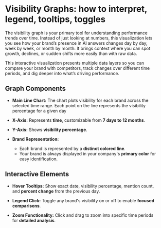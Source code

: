 # Visibility Graphs: how to interpret, legend, tooltips, toggles

The visibility graph is your primary tool for understanding performance trends over time.
Instead of just looking at numbers, this visualization lets you see how your brand’s presence in AI answers changes day by day, week by week, or month by month. It brings context where you can spot growth, declines, or sudden shifts more easily than with raw data.

This interactive visualization presents multiple data layers so you can compare your brand with competitors, track changes over different time periods, and dig deeper into what’s driving performance.

## Graph Components

- **Main Line Chart:**
The chart plots visibility for each brand across the selected time range. Each point on the line represents the visibility percentage for a given day

- **X-Axis:**
Represents **time**, customizable from **7 days to 12 months**.

- **Y-Axis:**
Shows **visibility percentage**.

- **Brand Representation:**
  - Each brand is represented by a **distinct colored line**.
  - Your brand is always displayed in your company's **primary color** for easy identification.

## Interactive Elements

- **Hover Tooltips:**
Show exact date, visibility percentage, mention count, and **percent change** from the previous day.

- **Legend Click:**
Toggle any brand's visibility on or off to enable **focused comparisons**.

- **Zoom Functionality:**
Click and drag to zoom into specific time periods for **detailed analysis**.
